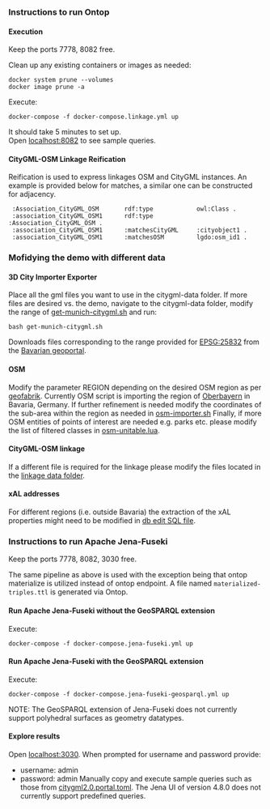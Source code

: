 ### Instructions to run Ontop
#### Execution
Keep the ports 7778, 8082 free.

Clean up any existing containers or images as needed:
```
docker system prune --volumes
docker image prune -a
```

Execute:
```
docker-compose -f docker-compose.linkage.yml up
```
It should take 5 minutes to set up.  
Open [localhost:8082](http://localhost:8082/) to see sample queries.

#### CityGML-OSM Linkage Reification
Reification is used to express linkages OSM and CityGML instances. An example is provided below for matches, a similar one can be constructed for adjacency.

```
 :Association_CityGML_OSM       rdf:type            owl:Class .
 :association_CityGML_OSM1      rdf:type            :Association_CityGML_OSM .
 :association_CityGML_OSM1      :matchesCityGML     :cityobject1 .
 :association_CityGML_OSM1      :matchesOSM         lgdo:osm_id1 .
```

### Mofidying the demo with different data
#### 3D City Importer Exporter
Place all the gml files you want to use in the citygml-data folder. If more files are desired vs. the demo, navigate to the citygml-data folder, modify the range of [get-munich-citygml.sh](citygml-data/get-munich-citygml.sh) and run:
```
bash get-munich-citygml.sh
```
Downloads files corresponding to the range provided for [EPSG:25832](https://epsg.io/25832) from the [Bavarian geoportal](https://geoportal.bayern.de/bayernatlas/?lang=de&topic=ba&bgLayer=atkis&catalogNodes=11&layers=WMS%7C%7COpendata_Auswahl_LoD2%7C%7Chttps:%2F%2Fgeoservices.bayern.de%2Fwms%2Fv1%2Fopendatagrid%7C%7Clod2%7C%7C1.1.1).

#### OSM
Modify the parameter REGION depending on the desired OSM region as per [geofabrik](http://download.geofabrik.de/). Currently OSM script is importing the region of [Oberbayern](http://download.geofabrik.de/europe/germany/bayern/oberbayern.html) in Bavaria, Germany.
If further refinement is needed modify the coordinates of the sub-area within the region as needed in [osm-importer.sh](osm2pgsql/osm-importer.sh) 
Finally, if more OSM entities of points of interest are needed e.g. parks etc. please modify the list of filtered classes in [osm-unitable.lua](osm2pgsql/osm-unitable.lua).

#### CityGML-OSM linkage
If a different file is required for the linkage please modify the files located in the [linkage data folder](linkage_citygml_osm/data.zip).

#### xAL addresses
For different regions (i.e. outside Bavaria) the extraction of the xAL properties might need to be modified in [db edit SQL file](db-edit/edit-citydb-bavaria.sql).

### Instructions to run Apache Jena-Fuseki
Keep the ports 7778, 8082, 3030 free.

The same pipeline as above is used with the exception being that
 ontop materialize is utilized instead of ontop endpoint. A file named 
```materialized-triples.ttl``` is generated via Ontop.

#### Run Apache Jena-Fuseki without the GeoSPARQL extension

Execute:
```
docker-compose -f docker-compose.jena-fuseki.yml up
```

#### Run Apache Jena-Fuseki with the GeoSPARQL extension

Execute:
```
docker-compose -f docker-compose.jena-fuseki-geosparql.yml up
```
NOTE: The GeoSPARQL extension of Jena-Fuseki does not currently support
polyhedral surfaces as geometry datatypes.

#### Explore results
Open [localhost:3030](http://localhost:3030/). When prompted for username and password
provide:
- username: admin
- password: admin
Manually copy and execute sample queries such as those 
from [citygml2.0.portal.toml](vkg/citygml2.0.portal.toml). The Jena UI of version 4.8.0 does not currently
support predefined queries.
